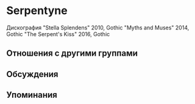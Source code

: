 # Serpentyne

Дискография
"Stella Splendens" 2010, Gothic
"Myths and Muses" 2014, Gothic
"The Serpent's Kiss" 2016, Gothic

## Отношения с другими группами


## Обсуждения


## Упоминания

